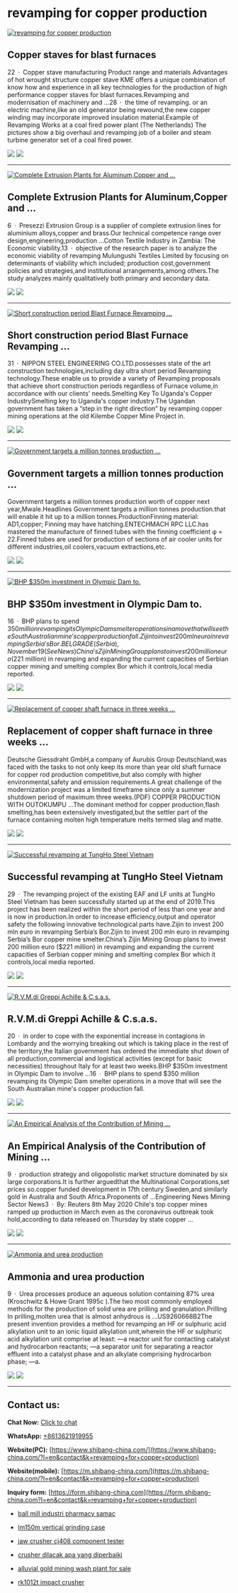 # revamping for copper production

<a href="https://swt.shibang-china.com/?l=en&img&k=revamping+for+copper+production" target="_blank">![revamping for copper production](http://static.shibang-china.com/all-800x300/1434.jpg)</a>

## Copper staves for blast furnaces
22&ensp;&#0183;&ensp;Copper stave manufacturing Product range and materials Advantages of hot wrought structure copper stave KME offers a unique combination of know how and experience in all key technologies for the production of high performance copper staves for blast furnaces.Revamping and modernisation of machinery and …28&ensp;&#0183;&ensp;the time of revamping. or an electric machine,like an old generator being rewound,the new copper winding may incorporate improved insulation material.Example of Revamping Works at a coal fired power plant (The Netherlands) The pictures show a big overhaul and revamping job of a boiler and steam turbine generator set of a coal fired power.


<a href="https://whatsapp.shibangsoft.com/WhatsApp.php" target="_blank" title="WhatsApp">![](http://static.shibang-china.com/icon/whatsapp.png)</a> <a href="https://swt.shibang-china.com/?l=en&icon&k=revamping+for+copper+production" target="_blank">![](http://static.shibang-china.com/icon/chat-en.png)</a>

---

<a href="https://swt.shibang-china.com/?l=en&img&k=revamping+for+copper+production" target="_blank">![Complete Extrusion Plants for Aluminum,Copper and …](http://static.shibang-china.com/all-800x300/999.jpg)</a>

## Complete Extrusion Plants for Aluminum,Copper and …
6&ensp;&#0183;&ensp;Presezzi Extrusion Group is a supplier of complete extrusion lines for aluminium alloys,copper and brass.Our technical competence range over design,engineering,production …Cotton Textile Industry in Zambia: The Economic viability.13&ensp;&#0183;&ensp;objective of the research paper is to analyze the economic viability of revamping Mulungushi Textiles Limited by focusing on determinants of viability which included; production cost,government policies and strategies,and institutional arrangements,among others.The study analyzes mainly qualitatively both primary and secondary data.


<a href="https://whatsapp.shibangsoft.com/WhatsApp.php" target="_blank" title="WhatsApp">![](http://static.shibang-china.com/icon/whatsapp.png)</a> <a href="https://swt.shibang-china.com/?l=en&icon&k=revamping+for+copper+production" target="_blank">![](http://static.shibang-china.com/icon/chat-en.png)</a>

---

<a href="https://swt.shibang-china.com/?l=en&img&k=revamping+for+copper+production" target="_blank">![Short construction period Blast Furnace Revamping …](http://static.shibang-china.com/all-800x300/371.jpg)</a>

## Short construction period Blast Furnace Revamping …
31&ensp;&#0183;&ensp;NIPPON STEEL ENGINEERING CO.LTD.possesses state of the art construction technologies,including day ultra short period Revamping technology.These enable us to provide a variety of Revamping proposals that achieve short construction periods regardless of Furnace volume,in accordance with our clients' needs.Smelting Key To Uganda's Copper IndustrySmelting key to Uganda's copper industry.The Ugandan government has taken a “step in the right direction” by revamping copper mining operations at the old Kilembe Copper Mine Project in.


<a href="https://whatsapp.shibangsoft.com/WhatsApp.php" target="_blank" title="WhatsApp">![](http://static.shibang-china.com/icon/whatsapp.png)</a> <a href="https://swt.shibang-china.com/?l=en&icon&k=revamping+for+copper+production" target="_blank">![](http://static.shibang-china.com/icon/chat-en.png)</a>

---

<a href="https://swt.shibang-china.com/?l=en&img&k=revamping+for+copper+production" target="_blank">![Government targets a million tonnes production …](http://static.shibang-china.com/all-800x300/1004.jpg)</a>

## Government targets a million tonnes production …
Government targets a million tonnes production worth of copper next year,Mwale.Headlines Government targets a million tonnes production.that will enable it hit up to a million tonnes.ProductionFinning material: AD1,copper; Finning may have hatching.ENTECHMACH RPC LLC.has mastered the manufacture of finned tubes with the finning coefficient φ = 22.Finned tubes are used for production of sections of air cooler units for different industries,oil coolers,vacuum extractions,etc.


<a href="https://whatsapp.shibangsoft.com/WhatsApp.php" target="_blank" title="WhatsApp">![](http://static.shibang-china.com/icon/whatsapp.png)</a> <a href="https://swt.shibang-china.com/?l=en&icon&k=revamping+for+copper+production" target="_blank">![](http://static.shibang-china.com/icon/chat-en.png)</a>

---

<a href="https://swt.shibang-china.com/?l=en&img&k=revamping+for+copper+production" target="_blank">![BHP $350m investment in Olympic Dam to.](http://static.shibang-china.com/all-800x300/491.jpg)</a>

## BHP $350m investment in Olympic Dam to.
16&ensp;&#0183;&ensp;BHP plans to spend $350 million revamping its Olympic Dam smelter operations in a move that will see the South Australian mine's copper production fall.Zijin to invest 200 mln euro in revamping Serbia's Bor.BELGRADE (Serbia),November 19 (SeeNews) China's Zijin Mining Group plans to invest 200 million euro ($221 million) in revamping and expanding the current capacities of Serbian copper mining and smelting complex Bor which it controls,local media reported.


<a href="https://whatsapp.shibangsoft.com/WhatsApp.php" target="_blank" title="WhatsApp">![](http://static.shibang-china.com/icon/whatsapp.png)</a> <a href="https://swt.shibang-china.com/?l=en&icon&k=revamping+for+copper+production" target="_blank">![](http://static.shibang-china.com/icon/chat-en.png)</a>

---

<a href="https://swt.shibang-china.com/?l=en&img&k=revamping+for+copper+production" target="_blank">![Replacement of copper shaft furnace in three weeks …](http://static.shibang-china.com/all-800x300/1359.jpg)</a>

## Replacement of copper shaft furnace in three weeks …
Deutsche Giessdraht GmbH,a company of Aurubis Group Deutschland,was faced with the tasks to not only keep its more than year old shaft furnace for copper rod production competitive,but also comply with higher environmental,safety and emission requirements.A great challenge of the modernization project was a limited timeframe since only a summer shutdown period of maximum three weeks.(PDF) COPPER PRODUCTION WITH OUTOKUMPU …The dominant method for copper production,flash smelting,has been extensively investigated,but the settler part of the furnace containing molten high temperature melts termed slag and matte.


<a href="https://whatsapp.shibangsoft.com/WhatsApp.php" target="_blank" title="WhatsApp">![](http://static.shibang-china.com/icon/whatsapp.png)</a> <a href="https://swt.shibang-china.com/?l=en&icon&k=revamping+for+copper+production" target="_blank">![](http://static.shibang-china.com/icon/chat-en.png)</a>

---

<a href="https://swt.shibang-china.com/?l=en&img&k=revamping+for+copper+production" target="_blank">![Successful revamping at TungHo Steel Vietnam](http://static.shibang-china.com/all-800x300/817.jpg)</a>

## Successful revamping at TungHo Steel Vietnam
29&ensp;&#0183;&ensp;The revamping project of the existing EAF and LF units at TungHo Steel Vietnam has been successfully started up at the end of 2019.This project has been realized within the short period of less than one year and is now in production.In order to increase efficiency,output and operator safety the following innovative technological parts have.Zijin to invest 200 mln euro in revamping Serbia’s Bor.Zijin to invest 200 mln euro in revamping Serbia’s Bor copper mine smelter.China’s Zijin Mining Group plans to invest 200 million euro ($221 million) in revamping and expanding the current capacities of Serbian copper mining and smelting complex Bor which it controls,local media reported.


<a href="https://whatsapp.shibangsoft.com/WhatsApp.php" target="_blank" title="WhatsApp">![](http://static.shibang-china.com/icon/whatsapp.png)</a> <a href="https://swt.shibang-china.com/?l=en&icon&k=revamping+for+copper+production" target="_blank">![](http://static.shibang-china.com/icon/chat-en.png)</a>

---

<a href="https://swt.shibang-china.com/?l=en&img&k=revamping+for+copper+production" target="_blank">![R.V.M.di Greppi Achille &amp; C.s.a.s.](http://static.shibang-china.com/all-800x300/172.jpg)</a>

## R.V.M.di Greppi Achille &amp; C.s.a.s.
20&ensp;&#0183;&ensp;in order to cope with the exponential increase in contagions in Lombardy and the worrying breaking out which is taking place in the rest of the territory,the Italian government has ordered the immediate shut down of all production,commercial and logistical activities (except for basic necessities) throughout Italy for at least two weeks.BHP $350m investment in Olympic Dam to involve …16&ensp;&#0183;&ensp;BHP plans to spend $350 million revamping its Olympic Dam smelter operations in a move that will see the South Australian mine's copper production fall.


<a href="https://whatsapp.shibangsoft.com/WhatsApp.php" target="_blank" title="WhatsApp">![](http://static.shibang-china.com/icon/whatsapp.png)</a> <a href="https://swt.shibang-china.com/?l=en&icon&k=revamping+for+copper+production" target="_blank">![](http://static.shibang-china.com/icon/chat-en.png)</a>

---

<a href="https://swt.shibang-china.com/?l=en&img&k=revamping+for+copper+production" target="_blank">![An Empirical Analysis of the Contribution of Mining …](http://static.shibang-china.com/all-800x300/1297.jpg)</a>

## An Empirical Analysis of the Contribution of Mining …
9&ensp;&#0183;&ensp;production strategy and oligopolistic market structure dominated by six large corporations.It is further arguedthat the Multinational Corporations,set prices so.copper funded development in 17th century Sweden,and similarly gold in Australia and South Africa.Proponents of …Engineering News Mining Sector News3&ensp;&#0183;&ensp;By: Reuters 8th May 2020 Chile's top copper mines ramped up production in March even as the coronavirus outbreak took hold,according to data released on Thursday by state copper …


<a href="https://whatsapp.shibangsoft.com/WhatsApp.php" target="_blank" title="WhatsApp">![](http://static.shibang-china.com/icon/whatsapp.png)</a> <a href="https://swt.shibang-china.com/?l=en&icon&k=revamping+for+copper+production" target="_blank">![](http://static.shibang-china.com/icon/chat-en.png)</a>

---

<a href="https://swt.shibang-china.com/?l=en&img&k=revamping+for+copper+production" target="_blank">![Ammonia and urea production](http://static.shibang-china.com/all-800x300/95.jpg)</a>

## Ammonia and urea production
9&ensp;&#0183;&ensp;Urea processes produce an aqueous solution containing 87% urea (Kroschwitz &amp; Howe Grant 1995c ).The two most commonly employed methods for the production of solid urea are prilling and granulation.Prilling In prilling,molten urea that is almost anhydrous is …US9260668B2The present invention provides a method for revamping an HF or sulphuric acid alkylation unit to an ionic liquid alkylation unit,wherein the HF or sulphuric acid alkylation unit comprise at least: —a reactor unit for contacting catalyst and hydrocarbon reactants; —a separator unit for separating a reactor effluent into a catalyst phase and an alkylate comprising hydrocarbon phase; —a.


<a href="https://whatsapp.shibangsoft.com/WhatsApp.php" target="_blank" title="WhatsApp">![](http://static.shibang-china.com/icon/whatsapp.png)</a> <a href="https://swt.shibang-china.com/?l=en&icon&k=revamping+for+copper+production" target="_blank">![](http://static.shibang-china.com/icon/chat-en.png)</a>

---
## Contact us:

**Chat Now:** [Click to chat](https://swt.shibang-china.com?l=en&contact&k=revamping+for+copper+production)

**WhatsApp:**  [+8613621919955](https://whatsapp.shibangsoft.com/WhatsApp.php)

**Website(PC):** [https://www.shibang-china.com/](https://www.shibang-china.com/?l=en&contact&k=revamping+for+copper+production)

**Website(mobile):** [https://m.shibang-china.com/](https://m.shibang-china.com/?l=en&contact&k=revamping+for+copper+production)

**Inquiry form:** [https://form.shibang-china.com](https://form.shibang-china.com?l=en&contact&k=revamping+for+copper+production)

* [ball mill industri pharmacy samac](../151/ball%20mill%20industri%20pharmacy%20samac.md)

* [lm150m vertical grinding case](../159/lm150m%20vertical%20grinding%20case.md)

* [jaw crusher cj408 component tester](../160/jaw%20crusher%20cj408%20component%20tester.md)

* [crusher dilacak apa yang diperbaiki](../160/crusher%20dilacak%20apa%20yang%20diperbaiki.md)

* [alluvial gold mining wash plant for sale](../158/alluvial%20gold%20mining%20wash%20plant%20for%20sale.md)

* [rk1012t impact crusher](../160/rk1012t%20impact%20crusher.md)